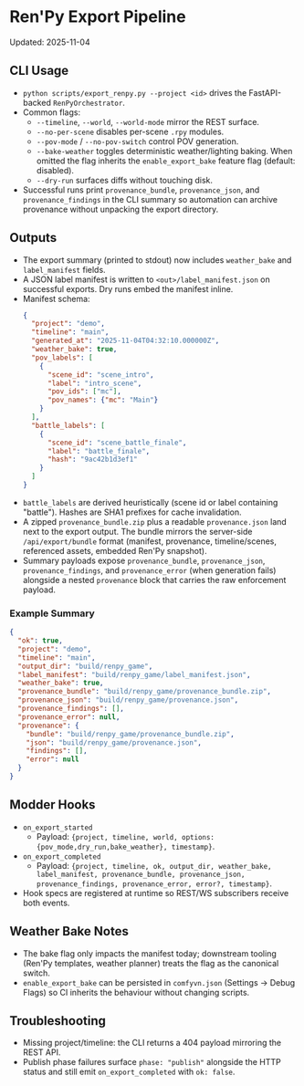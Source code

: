 # Ren'Py Export Pipeline

Updated: 2025-11-04

## CLI Usage
- `python scripts/export_renpy.py --project <id>` drives the FastAPI-backed `RenPyOrchestrator`.
- Common flags:
  - `--timeline`, `--world`, `--world-mode` mirror the REST surface.
  - `--no-per-scene` disables per-scene `.rpy` modules.
  - `--pov-mode` / `--no-pov-switch` control POV generation.
  - `--bake-weather` toggles deterministic weather/lighting baking. When omitted the flag inherits the `enable_export_bake` feature flag (default: disabled).
  - `--dry-run` surfaces diffs without touching disk.
- Successful runs print `provenance_bundle`, `provenance_json`, and `provenance_findings` in the CLI summary so automation can archive provenance without unpacking the export directory.

## Outputs
- The export summary (printed to stdout) now includes `weather_bake` and `label_manifest` fields.
- A JSON label manifest is written to `<out>/label_manifest.json` on successful exports. Dry runs embed the manifest inline.
- Manifest schema:
  ```json
  {
    "project": "demo",
    "timeline": "main",
    "generated_at": "2025-11-04T04:32:10.000000Z",
    "weather_bake": true,
    "pov_labels": [
      {
        "scene_id": "scene_intro",
        "label": "intro_scene",
        "pov_ids": ["mc"],
        "pov_names": {"mc": "Main"}
      }
    ],
    "battle_labels": [
      {
        "scene_id": "scene_battle_finale",
        "label": "battle_finale",
        "hash": "9ac42b1d3ef1"
      }
    ]
  }
  ```
- `battle_labels` are derived heuristically (scene id or label containing "battle"). Hashes are SHA1 prefixes for cache invalidation.
- A zipped `provenance_bundle.zip` plus a readable `provenance.json` land next to the export output. The bundle mirrors the server-side `/api/export/bundle` format (manifest, provenance, timeline/scenes, referenced assets, embedded Ren'Py snapshot).
- Summary payloads expose `provenance_bundle`, `provenance_json`, `provenance_findings`, and `provenance_error` (when generation fails) alongside a nested `provenance` block that carries the raw enforcement payload.

### Example Summary

```json
{
  "ok": true,
  "project": "demo",
  "timeline": "main",
  "output_dir": "build/renpy_game",
  "label_manifest": "build/renpy_game/label_manifest.json",
  "weather_bake": true,
  "provenance_bundle": "build/renpy_game/provenance_bundle.zip",
  "provenance_json": "build/renpy_game/provenance.json",
  "provenance_findings": [],
  "provenance_error": null,
  "provenance": {
    "bundle": "build/renpy_game/provenance_bundle.zip",
    "json": "build/renpy_game/provenance.json",
    "findings": [],
    "error": null
  }
}
```

## Modder Hooks
- `on_export_started`
  - Payload: `{project, timeline, world, options:{pov_mode,dry_run,bake_weather}, timestamp}`.
- `on_export_completed`
  - Payload: `{project, timeline, ok, output_dir, weather_bake, label_manifest, provenance_bundle, provenance_json, provenance_findings, provenance_error, error?, timestamp}`.
- Hook specs are registered at runtime so REST/WS subscribers receive both events.

## Weather Bake Notes
- The bake flag only impacts the manifest today; downstream tooling (Ren'Py templates, weather planner) treats the flag as the canonical switch.
- `enable_export_bake` can be persisted in `comfyvn.json` (Settings → Debug Flags) so CI inherits the behaviour without changing scripts.

## Troubleshooting
- Missing project/timeline: the CLI returns a 404 payload mirroring the REST API.
- Publish phase failures surface `phase: "publish"` alongside the HTTP status and still emit `on_export_completed` with `ok: false`.

